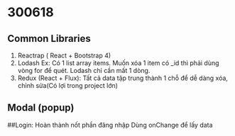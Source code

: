 # 300618
## Common Libraries

1. Reactrap ( React + Bootstrap 4)
2. Lodash
Ex: Có 1 list array items. Muốn xóa 1 item có _id thì phải dùng vòng for để quét.
Lodash chỉ cần mất 1 dòng.
3. Redux (React + Flux):
Tất cả data tập trung thành 1 chỗ để dễ dàng xóa, chỉnh sửa(Có lợi trong project lớn)

## Modal (popup)
##Login:
Hoàn thành nốt phần đăng nhập
Dùng onChange để lấy data